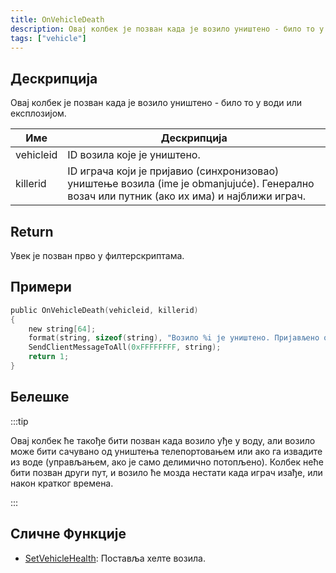 ```yaml
---
title: OnVehicleDeath
description: Овај колбек је позван када је возило уништено - било то у води или експлозијом.
tags: ["vehicle"]
---
```


## Дескрипција

Овај колбек је позван када је возило уништено - било то у води или експлозијом.

| Име       | Дескрипција                                                                                                                                   |
| --------- | --------------------------------------------------------------------------------------------------------------------------------------------- |
| vehicleid | ID возила које је уништено.                                                                                                                   |
| killerid  | ID играча који је пријавио (синхронизовао) уништење возила (ime je obmanjujuće). Генерално возач или путник (ако их има) и најближи играч.    |

## Return

Увек је позван прво у филтерскриптама.

## Примери

```c
public OnVehicleDeath(vehicleid, killerid)
{
    new string[64];
    format(string, sizeof(string), "Возило %i је уништено. Пријављено од стране играча %i.", vehicleid, killerid);
    SendClientMessageToAll(0xFFFFFFFF, string);
    return 1;
}
```

## Белешке

:::tip

Овај колбек ће такође бити позван када возило уђе у воду, али возило може бити сачувано од уништења телепортовањем или ако га извадите из воде (управљањем, ако је само делимично потопљено). Колбек неће бити позван други пут, и возило ће мозда нестати када играч изађе, или након кратког времена.

:::

## Сличне Функције

- [SetVehicleHealth](../functions/SetVehicleHealth.md): Поставља хелте возила.
